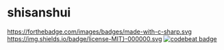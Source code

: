 # shisanshui
https://forthebadge.com/images/badges/made-with-c-sharp.svg 
https://img.shields.io/badge/license-MIT}-000000.svg
[![codebeat badge](https://codebeat.co/badges/f7080893-9af7-4785-916c-d5fdbc67e26c)](https://codebeat.co/projects/github-com-boennemann-badges)
